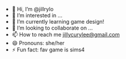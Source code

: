 - 👋 Hi, I’m @jillrylo
- 👀 I’m interested in ...
- 🌱 I’m currently learning game design!
- 💞️ I’m looking to collaborate on ...
- 📫 How to reach me jillycurylee@gmail.com
- 😄 Pronouns: she/her
- ⚡ Fun fact: fav game is sims4

<!---
jillrylo/jillrylo is a ✨ special ✨ repository because its `README.md` (this file) appears on your GitHub profile.
You can click the Preview link to take a look at your changes.
--->

